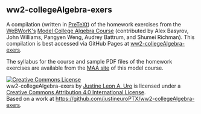 ## ww2-collegeAlgebra-exers

A compilation (written in [PreTeXt](https://pretextbook.org)) of the homework exercises from the [WeBWorK's](https://webwork.maa.org/wiki/WeBWorK_Main_Page) [Model College Algebra Course](https://webwork.maa.org/wiki/ModelCourses/CollegeAlgebra) (contributed by Alex Basyrov, John Williams, Pangyen Weng, Audrey Battrum, and Shumei Richman).  This compilation is best accessed via GitHub Pages at [ww2-collegeAlgebra-exers](https://justineuroptx.github.io/ww2-collegeAlgebra-exers).  

The syllabus for the course and sample PDF files of the homework exercises are available from the [MAA site](https://webwork.maa.org/wiki/ModelCourses/CollegeAlgebra) of this model course.  


<a rel="license" href="http://creativecommons.org/licenses/by/4.0/"><img alt="Creative Commons License" style="border-width:0" src="https://i.creativecommons.org/l/by/4.0/80x15.png" /></a><br /><span xmlns:dct="http://purl.org/dc/terms/" property="dct:title">ww2-collegeAlgebra-exers</span> by <a xmlns:cc="http://creativecommons.org/ns#" href="https://github.com/justineuroPTX/" property="cc:attributionName" rel="cc:attributionURL">Justine Leon A. Uro</a> is licensed under a <a rel="license" href="http://creativecommons.org/licenses/by/4.0/">Creative Commons Attribution 4.0 International License</a>.<br />Based on a work at <a xmlns:dct="http://purl.org/dc/terms/" href="https://github.com/justineuroPTX/ww2-collegeAlgebra-exers" rel="dct:source">https://github.com/justineuroPTX/ww2-collegeAlgebra-exers</a>.
